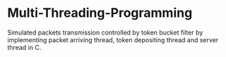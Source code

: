# Multi-Threading-Programming
Simulated packets transmission controlled by token bucket filter by implementing packet arriving thread, token depositing thread and server thread in C.
